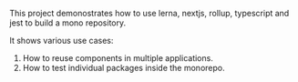 This project demonostrates how to use lerna, nextjs, rollup, typescript and jest to build a mono repository. 

It shows various use cases:

1. How to reuse components in multiple applications.
2. How to test individual packages inside the monorepo.
